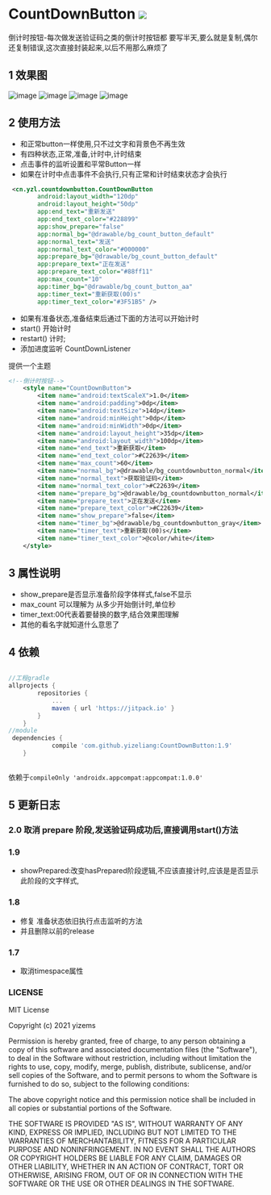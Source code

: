 # CountDownButton [![](https://jitpack.io/v/yizems/CountDownButton.svg)](https://jitpack.io/#yizems/CountDownButton)

倒计时按钮-每次做发送验证码之类的倒计时按钮都 要写半天,要么就是复制,偶尔还复制错误,这次直接封装起来,以后不用那么麻烦了

## 1 效果图

![image](https://github.com/yizeliang/CountDownButton/raw/master/img/1.png)
![image](https://github.com/yizeliang/CountDownButton/raw/master/img/2.png)
![image](https://github.com/yizeliang/CountDownButton/raw/master/img/3.png)
![image](https://github.com/yizeliang/CountDownButton/raw/master/img/4.png)
## 2 使用方法

- 和正常button一样使用,只不过文字和背景色不再生效
- 有四种状态,正常,准备,计时中,计时结束
- 点击事件的监听设置和平常Button一样
- 如果在计时中点击事件不会执行,只有正常和计时结束状态才会执行

```xml
 <cn.yzl.countdownbutton.CountDownButton
        android:layout_width="120dp"
        android:layout_height="50dp"
        app:end_text="重新发送"
        app:end_text_color="#228899"
        app:show_prepare="false"
        app:normal_bg="@drawable/bg_count_button_default"
        app:normal_text="发送"
        app:normal_text_color="#000000"
        app:prepare_bg="@drawable/bg_count_button_default"
        app:prepare_text="正在发送"
        app:prepare_text_color="#88ff11"
        app:max_count="10"
        app:timer_bg="@drawable/bg_count_button_aa"
        app:timer_text="重新获取(00)s"
        app:timer_text_color="#3F51B5" />
```
 - 如果有准备状态,准备结束后通过下面的方法可以开始计时
 - start() 开始计时
 - restart() 计时;
 - 添加进度监听 CountDownListener

 提供一个主题

 ```xml
 <!--倒计时按钮-->
     <style name="CountDownButton">
         <item name="android:textScaleX">1.0</item>
         <item name="android:padding">0dp</item>
         <item name="android:textSize">14dp</item>
         <item name="android:minHeight">0dp</item>
         <item name="android:minWidth">0dp</item>
         <item name="android:layout_height">35dp</item>
         <item name="android:layout_width">100dp</item>
         <item name="end_text">重新获取</item>
         <item name="end_text_color">#C22639</item>
         <item name="max_count">60</item>
         <item name="normal_bg">@drawable/bg_countdownbutton_normal</item>
         <item name="normal_text">获取验证码</item>
         <item name="normal_text_color">#C22639</item>
         <item name="prepare_bg">@drawable/bg_countdownbutton_normal</item>
         <item name="prepare_text">正在发送</item>
         <item name="prepare_text_color">#C22639</item>
         <item name="show_prepare">false</item>
         <item name="timer_bg">@drawable/bg_countdownbutton_gray</item>
         <item name="timer_text">重新获取(00)s</item>
         <item name="timer_text_color">@color/white</item>
     </style>
 ```
 
## 3 属性说明

- show_prepare是否显示准备阶段字体样式,false不显示
- max_count 可以理解为 从多少开始倒计时,单位秒
- timer_text:00代表着要替换的数字,结合效果图理解
- 其他的看名字就知道什么意思了

## 4 依赖

```gradle

//工程gradle
allprojects {
		repositories {
			...
			maven { url 'https://jitpack.io' }
		}
	}
//module
 dependencies {
	        compile 'com.github.yizeliang:CountDownButton:1.9'
	}
	

```
依赖于`compileOnly 'androidx.appcompat:appcompat:1.0.0'`

## 5 更新日志

### 2.0 取消 prepare 阶段,发送验证码成功后,直接调用start()方法

### 1.9

- showPrepared:改变hasPrepared阶段逻辑,不应该直接计时,应该是是否显示此阶段的文字样式,

### 1.8

- 修复 准备状态依旧执行点击监听的方法
- 并且删除以前的release

### 1.7

- 取消timespace属性

### LICENSE

MIT License

Copyright (c) 2021 yizems

Permission is hereby granted, free of charge, to any person obtaining a copy
of this software and associated documentation files (the "Software"), to deal
in the Software without restriction, including without limitation the rights
to use, copy, modify, merge, publish, distribute, sublicense, and/or sell
copies of the Software, and to permit persons to whom the Software is
furnished to do so, subject to the following conditions:

The above copyright notice and this permission notice shall be included in all
copies or substantial portions of the Software.

THE SOFTWARE IS PROVIDED "AS IS", WITHOUT WARRANTY OF ANY KIND, EXPRESS OR
IMPLIED, INCLUDING BUT NOT LIMITED TO THE WARRANTIES OF MERCHANTABILITY,
FITNESS FOR A PARTICULAR PURPOSE AND NONINFRINGEMENT. IN NO EVENT SHALL THE
AUTHORS OR COPYRIGHT HOLDERS BE LIABLE FOR ANY CLAIM, DAMAGES OR OTHER
LIABILITY, WHETHER IN AN ACTION OF CONTRACT, TORT OR OTHERWISE, ARISING FROM,
OUT OF OR IN CONNECTION WITH THE SOFTWARE OR THE USE OR OTHER DEALINGS IN THE
SOFTWARE.

